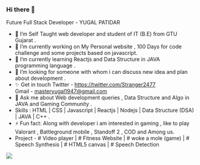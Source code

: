 ### Hi there 👋

Future Full Stack Developer - YUGAL PATIDAR

- 👯 I’m Self Taught web developer  and student of IT (B.E) from GTU Gujarat .
- 🔭 I’m currently working on My Personal website , 100 Days for code challenge and some projects based on javascript.
- 🌱 I’m currently learning  Reactjs and Data Structure in JAVA programming language .
- 🤔 I’m looking for someone with whom i can discuss new idea and plan about development .
- ✨ Get in touch 
                    Twitter - https://twitter.com/Stranger2477  
                    Gmail - masteryugal1947@gmail.com
- 💬 Ask me about Web development queries , Data Structure and Algo in JAVA  and Gaming Community .
- Skills : HTML | CSS | Javascript | Reactjs | Nodejs | Data Structure (DSA) | JAVA | C++ .
- ⚡ Fun fact: Along with developer i am interested in gaming , like to play  Valorant , Battleground mobile , Standoff 2 , COD and Among us.
- Project - 
              # Video player |
              # Fitness Website |
              # woke a mole (game) |
              # Speech Synthesis |
              # HTML5 canvas |
              # Speech Detection 
 <img src="https://github-readme-stats.vercel.app/api?username=YUG2477&&show_icons=true&title_color=ffffff&icon_color=bb2acf&text_color=daf7dc&bg_color=151515">             
              
              
              

